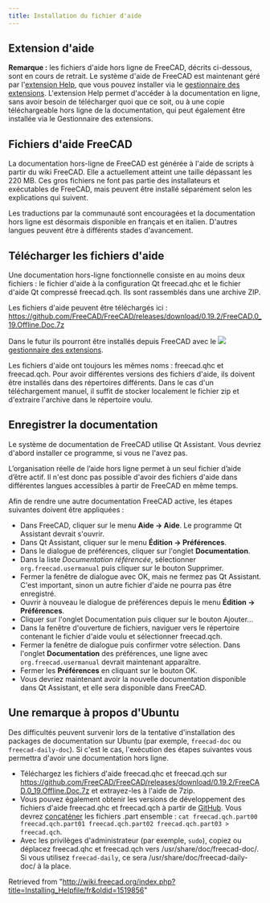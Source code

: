 ```yaml
---
title: Installation du fichier d'aide
---
```

## Extension d'aide

**Remarque :** les fichiers d'aide hors ligne de FreeCAD, décrits ci-dessous, sont en cours de retrait. Le système d'aide de FreeCAD est maintenant géré par l'[extension Help](https://github.com/yorikvanhavre/FreeCAD-Help), que vous pouvez installer via le [gestionnaire des extensions](/Std_AddonMgr/fr "Std AddonMgr/fr"). L'extension Help permet d'accéder à la documentation en ligne, sans avoir besoin de télécharger quoi que ce soit, ou à une copie téléchargeable hors ligne de la documentation, qui peut également être installée via le Gestionnaire des extensions.

## Fichiers d'aide FreeCAD

La documentation hors-ligne de FreeCAD est générée à l'aide de scripts à partir du wiki FreeCAD. Elle a actuellement atteint une taille dépassant les 220 MB. Ces gros fichiers ne font pas partie des installateurs et exécutables de FreeCAD, mais peuvent être installé séparément selon les explications qui suivent.

Les traductions par la communauté sont encouragées et la documentation hors ligne est désormais disponible en français et en italien. D'autres langues peuvent être à différents stades d'avancement.

## Télécharger les fichiers d'aide

Une documentation hors-ligne fonctionnelle consiste en au moins deux fichiers : le fichier d'aide à la configuration Qt freecad.qhc et le fichier d'aide Qt compressé freecad.qch. Ils sont rassemblés dans une archive ZIP.

Les fichiers d'aide peuvent être téléchargés ici : <https://github.com/FreeCAD/FreeCAD/releases/download/0.19.2/FreeCAD.0_19.Offline.Doc.7z>

Dans le futur ils pourront être installés depuis FreeCAD avec le ![](/images/Std_AddonMgr.svg) [gestionnaire des extensions](/Std_AddonMgr/fr "Std AddonMgr/fr").

Les fichiers d'aide ont toujours les mêmes noms : freecad.qhc et freecad.qch. Pour avoir différentes versions des fichiers d'aide, ils doivent être installés dans des répertoires différents. Dans le cas d'un téléchargement manuel, il suffit de stocker localement le fichier zip et d'extraire l'archive dans le répertoire voulu.

## Enregistrer la documentation

Le système de documentation de FreeCAD utilise Qt Assistant. Vous devriez d'abord installer ce programme, si vous ne l'avez pas.

L’organisation réelle de l’aide hors ligne permet à un seul fichier d’aide d’être actif. Il n'est donc pas possible d'avoir des fichiers d'aide dans différentes langues accessibles à partir de FreeCAD en même temps.

Afin de rendre une autre documentation FreeCAD active, les étapes suivantes doivent être appliquées :

* Dans FreeCAD, cliquer sur le menu **Aide → Aide**. Le programme Qt Assistant devrait s'ouvrir.
* Dans Qt Assistant, cliquer sur le menu **Édition → Préférences**.
* Dans le dialogue de préférences, cliquer sur l'onglet **Documentation**.
* Dans la liste *Documentation référencée*, sélectionner `org.freecad.usermanual` puis cliquer sur le bouton Supprimer.
* Fermer la fenêtre de dialogue avec OK, mais ne fermez pas Qt Assistant. C'est important, sinon un autre fichier d'aide ne pourra pas être enregistré.
* Ouvrir à nouveau le dialogue de préférences depuis le menu **Édition → Préférences**.
* Cliquer sur l'onglet Documentation puis cliquer sur le bouton Ajouter...
* Dans la fenêtre d'ouverture de fichiers, naviguer vers le répertoire contenant le fichier d'aide voulu et sélectionner freecad.qch.
* Fermer la fenêtre de dialogue puis confirmer votre sélection. Dans l'onglet **Documentation** des préférences, une ligne avec `org.freecad.usermanual` devrait maintenant apparaître.
* Fermer les **Préférences** en cliquant sur le bouton OK.
* Vous devriez maintenant avoir la nouvelle documentation disponible dans Qt Assistant, et elle sera disponible dans FreeCAD.

## Une remarque à propos d'Ubuntu

Des difficultés peuvent survenir lors de la tentative d'installation des packages de documentation sur Ubuntu (par exemple, `freecad-doc` ou `freecad-daily-doc`). Si c'est le cas, l'exécution des étapes suivantes vous permettra d'avoir une documentation hors ligne.

* Téléchargez les fichiers d'aide freecad.qhc et freecad.qch sur <https://github.com/FreeCAD/FreeCAD/releases/download/0.19.2/FreeCAD.0_19.Offline.Doc.7z> et extrayez-les à l'aide de 7zip.
* Vous pouvez également obtenir les versions de développement des fichiers d'aide freecad.qhc et freecad.qch à partir de [GitHub](https://github.com/FreeCAD/FreeCAD/tree/master/src/Doc). Vous devrez [concaténer](http://man7.org/linux/man-pages/man1/cat.1.html) les fichiers .part ensemble : `cat freecad.qch.part00 freecad.qch.part01 freecad.qch.part02 freecad.qch.part03 > freecad.qch`.
* Avec les privilèges d'administrateur (par exemple, `sudo`), copiez ou déplacez freecad.qhc et freecad.qch vers /usr/share/doc/freecad-doc/. Si vous utilisez `freecad-daily`, ce sera /usr/share/doc/freecad-daily-doc/ à la place.

Retrieved from "<http://wiki.freecad.org/index.php?title=Installing_Helpfile/fr&oldid=1519856>"
